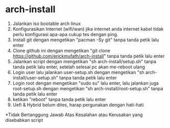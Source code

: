 # arch-install
1. Jalankan iso bootable arch linux
2. Konfigurasikan Internet (wifi/wan) jika internet anda internet kabel tidak perlu konfigurasi apa-apa cukup tes dengan ping.
3. Install git dengan mengetikan "pacman -Sy git" tanpa tanda petik lalu enter
4. Clone github ini dengan mengetikan "git clone https://github.com/erickmufath/arch-install" tanpa tanda petik lalu enter
5. Jalankan script dengan mengetikan "sh arch-install/setup.sh" tanpa tanda petik lalu enter, setelah selesai pc akan me-reboot ulang
6. Login user lalu jalankan user-setup.sh dengan mengetikan "sh arch-install/user-setup.sh" tanpa tanda petik lalu enter
7. Login root dengan mengetikan "sudo su" lalu enter, lalu jalankan juga root-setup.sh dengan mengetikan "sh arch-install/root-setup.sh" tanpa tanda petik lalu enter
8. ketikan "reboot" tanpa tanda petik lalu enter
9. Uefi & Hybrid belum dites, harap pergunakan dengan hati-hati

*Tidak Bertanggung Jawab Atas Kesalahan atau Kerusakan yang disebabkan script

